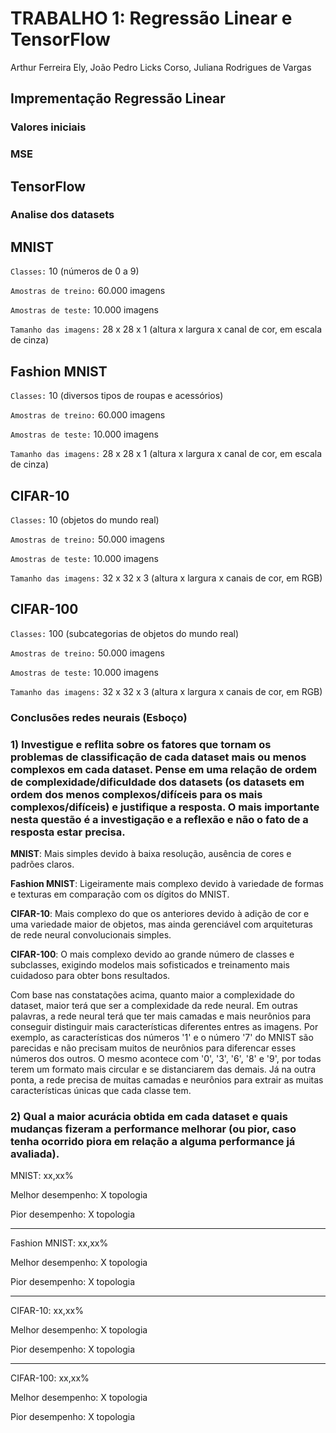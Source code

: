 # TRABALHO 1: Regressão Linear e TensorFlow 
Arthur Ferreira Ely, João Pedro Licks Corso, Juliana Rodrigues de Vargas

## Imprementação Regressão Linear

### Valores iniciais

### MSE


## TensorFlow

### Analise dos datasets
## MNIST
```Classes:``` 10 (números de 0 a 9)

```Amostras de treino:``` 60.000 imagens

```Amostras de teste:``` 10.000 imagens

```Tamanho das imagens:``` 28 x 28 x 1 (altura x largura x canal de cor, em escala de cinza)

## Fashion MNIST
```Classes:``` 10 (diversos tipos de roupas e acessórios)

```Amostras de treino:``` 60.000 imagens

```Amostras de teste:``` 10.000 imagens

```Tamanho das imagens:``` 28 x 28 x 1 (altura x largura x canal de cor, em escala de cinza)

## CIFAR-10
```Classes:``` 10 (objetos do mundo real)

```Amostras de treino:``` 50.000 imagens

```Amostras de teste:``` 10.000 imagens

```Tamanho das imagens:``` 32 x 32 x 3 (altura x largura x canais de cor, em RGB)

## CIFAR-100
```Classes:``` 100 (subcategorias de objetos do mundo real)

```Amostras de treino:``` 50.000 imagens

```Amostras de teste:``` 10.000 imagens

```Tamanho das imagens:``` 32 x 32 x 3 (altura x largura x canais de cor, em RGB)

### Conclusões redes neurais (Esboço)

### 1) Investigue e reflita sobre os fatores que tornam os problemas de classificação de cada dataset mais ou menos complexos em cada dataset. Pense em uma relação de ordem de complexidade/dificuldade dos datasets (os datasets em ordem dos menos complexos/difíceis para os mais complexos/difíceis) e justifique a resposta. O mais importante nesta questão é a investigação e a reflexão e não o fato de a resposta estar precisa.

**MNIST**: Mais simples devido à baixa resolução, ausência de cores e padrões claros.

**Fashion MNIST**: Ligeiramente mais complexo devido à variedade de formas e texturas em comparação com os dígitos do MNIST.

**CIFAR-10**: Mais complexo do que os anteriores devido à adição de cor e uma variedade maior de objetos, mas ainda gerenciável com arquiteturas de rede neural convolucionais simples.

**CIFAR-100**: O mais complexo devido ao grande número de classes e subclasses, exigindo modelos mais sofisticados e treinamento mais cuidadoso para obter bons resultados.

Com base nas constatações acima, quanto maior a complexidade do dataset, maior terá que ser a complexidade da rede neural. Em outras palavras, a rede neural terá que ter mais camadas e mais neurônios para conseguir distinguir mais características diferentes entres as imagens. Por exemplo, as características dos números '1' e o número '7' do MNIST são parecidas e não precisam muitos de neurônios para diferencar esses números dos outros. O mesmo acontece com '0', '3', '6', '8' e '9', por todas terem um formato mais circular e se distanciarem das demais. Já na outra ponta, a rede precisa de muitas camadas e neurônios para extrair as muitas características únicas que cada classe tem.

### 2) Qual a maior acurácia obtida em cada dataset e quais mudanças fizeram a performance melhorar (ou pior, caso tenha ocorrido piora em relação a alguma performance já avaliada).

MNIST: xx,xx%

Melhor desempenho: X topologia

Pior desempenho: X topologia

---

Fashion MNIST: xx,xx%

Melhor desempenho: X topologia

Pior desempenho: X topologia

---

CIFAR-10: xx,xx%

Melhor desempenho: X topologia

Pior desempenho: X topologia

---

CIFAR-100: xx,xx%

Melhor desempenho: X topologia

Pior desempenho: X topologia
